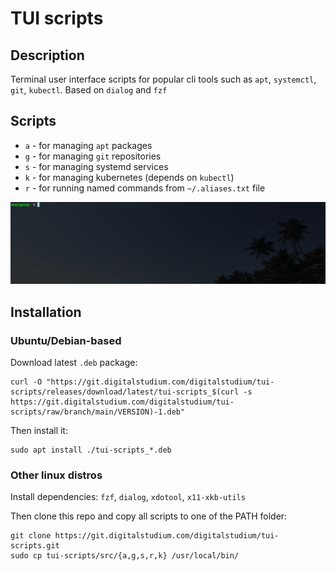 # TUI scripts
## Description
Terminal user interface scripts for popular cli tools such as `apt`, `systemctl`, `git`, `kubectl`. Based on `dialog` and `fzf`

## Scripts
- `a` - for managing `apt` packages
- `g` - for managing `git` repositories
- `s` - for managing systemd services
- `k` - for managing kubernetes (depends on `kubectl`)
- `r` - for running named commands from `~/.aliases.txt` file

![Sripts in action](./images/scripts_in_action.gif)

## Installation
### Ubuntu/Debian-based
Download latest `.deb` package:
```
curl -O "https://git.digitalstudium.com/digitalstudium/tui-scripts/releases/download/latest/tui-scripts_$(curl -s https://git.digitalstudium.com/digitalstudium/tui-scripts/raw/branch/main/VERSION)-1.deb"
```
Then install it:
```
sudo apt install ./tui-scripts_*.deb
```
### Other linux distros
Install dependencies: `fzf`, `dialog`, `xdotool`, `x11-xkb-utils`

Then clone this repo and copy all scripts to one of the PATH folder:
```
git clone https://git.digitalstudium.com/digitalstudium/tui-scripts.git
sudo cp tui-scripts/src/{a,g,s,r,k} /usr/local/bin/
```
